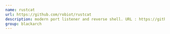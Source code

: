 ```yaml
---
name: rustcat
url: https://github.com/robiot/rustcat
description: modern port listener and reverse shell. URL : https://github.com/robiot/rustcat Groups : blackarch blackarch-networking
group: blackarch
---
```

